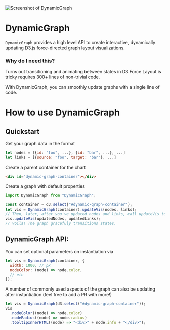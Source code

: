 ![Screenshot of DynamicGraph](https://raw.githubusercontent.com/davidnmora/dynamic-graph/master/dynamic-graph-screenshot.png "Screenshot of DynamicGraph")

# DynamicGraph

`DynamicGraph` provides a high level API to create interactive, dynamically updating D3.js force-directed graph layout visualizations.

### Why do I need this?

Turns out transitioning and animating between states in D3 Force Layout is tricky requires 300+ lines of non-trivial code.

With DynamicGraph, you can smoothly update graphs with a single line of code.

# How to use DynamicGraph

## Quickstart

Get your graph data in the format

```javascript
let nodes = [{id: "foo", ...}, {id: "bar", ...}, ...]
let links = [{source: "foo", target: "bar"}, ...]
```

Create a parent container for the chart

```html
<div id="dynamic-graph-container"></div>
```

Create a graph with default properties

```javascript
import DynamicGraph from "DynamicGraph";

const container = d3.select("#dynamic-graph-container");
let vis = DynamicGraph(container).updateVis(nodes, links);
// Then, later, after you've updated nodes and links, call updateVis to transition:
vis.updateVis(updatedNodes, updatedLinks);
// Voila! The graph gracefuly transitions states.
```

## DynamicGraph API:

You can set optional parameters on instantiation via

```javascript
let vis = DynamicGraph(container, {
  width: 1000, // px
  nodeColor: (node) => node.color,
  // etc
});
```

A number of commonly used aspects of the graph can also be updating after instantiation (feel free to add a PR with more!)

```javascript
let vis = DynamicGraph(d3.select("#dynamic-graph-container"));
vis
  .nodeColor((node) => node.color)
  .nodeRadius((node) => node.radius)
  .tooltipInnerHTML((node) => "<div>" + node.info + "</div>");
```
